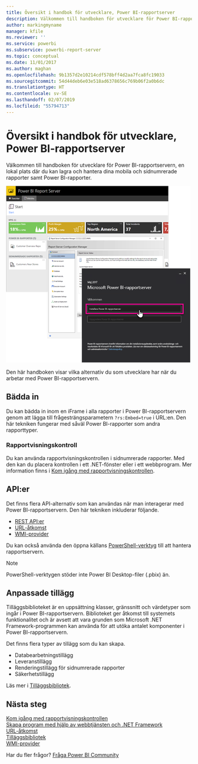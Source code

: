 ```yaml
---
title: Översikt i handbok för utvecklare, Power BI-rapportserver
description: Välkommen till handboken för utvecklare för Power BI-rapportservern, en lokal plats där du kan lagra och hantera dina mobila och sidnumrerade rapporter samt Power BI-rapporter.
author: markingmyname
manager: kfile
ms.reviewer: ''
ms.service: powerbi
ms.subservice: powerbi-report-server
ms.topic: conceptual
ms.date: 11/01/2017
ms.author: maghan
ms.openlocfilehash: 9b1357d2e10214cdf578bff4d2aa7fca8fc19033
ms.sourcegitcommit: 54d44deb6e03e518ad6378656c769b06f2a0b6dc
ms.translationtype: HT
ms.contentlocale: sv-SE
ms.lasthandoff: 02/07/2019
ms.locfileid: "55794713"
---
```

# <a name="developer-handbook-overview-power-bi-report-server"></a>Översikt i handbok för utvecklare, Power BI-rapportserver
Välkommen till handboken för utvecklare för Power BI-rapportservern, en lokal plats där du kan lagra och hantera dina mobila och sidnumrerade rapporter samt Power BI-rapporter.

![](media/developer-handbook-overview/admin-handbook.png)

Den här handboken visar vilka alternativ du som utvecklare har när du arbetar med Power BI-rapportservern.

## <a name="embedding"></a>Bädda in
Du kan bädda in inom en iFrame i alla rapporter i Power BI-rapportservern genom att lägga till frågesträngsparametern `?rs:Embed=true` i URL:en. Den här tekniken fungerar med såväl Power BI-rapporter som andra rapporttyper.

### <a name="report-viewer-control"></a>Rapportvisningskontroll
Du kan använda rapportvisningskontrollen i sidnumrerade rapporter. Med den kan du placera kontrollen i ett .NET-fönster eller i ett webbprogram. Mer information finns i [Kom igång med rapportvisningskontrollen](https://docs.microsoft.com/sql/reporting-services/application-integration/integrating-reporting-services-using-reportviewer-controls-get-started).

## <a name="apis"></a>API:er
Det finns flera API-alternativ som kan användas när man interagerar med Power BI-rapportservern. Den här tekniken inkluderar följande.

* [REST API:er](rest-api.md)
* [URL-åtkomst](https://docs.microsoft.com/sql/reporting-services/url-access-ssrs)
* [WMI-provider](https://docs.microsoft.com/sql/reporting-services/wmi-provider-library-reference/reporting-services-wmi-provider-library-reference-ssrs)

Du kan också använda den öppna källans [PowerShell-verktyg](https://github.com/Microsoft/ReportingServicesTools) till att hantera rapportservern.

> [!NOTE]
> PowerShell-verktygen stöder inte Power BI Desktop-filer (.pbix) än.
> 
> 

## <a name="custom-extensions"></a>Anpassade tillägg
Tilläggsbiblioteket är en uppsättning klasser, gränssnitt och värdetyper som ingår i Power BI-rapportservern. Biblioteket ger åtkomst till systemets funktionalitet och är avsett att vara grunden som Microsoft .NET Framework-programmen kan använda för att utöka antalet komponenter i Power BI-rapportservern.

Det finns flera typer av tillägg som du kan skapa.

* Databearbetningstillägg
* Leveranstillägg
* Renderingstillägg för sidnumrerade rapporter
* Säkerhetstillägg

Läs mer i [Tilläggsbibliotek](https://docs.microsoft.com/sql/reporting-services/extensions/reporting-services-extension-library).

## <a name="next-steps"></a>Nästa steg
[Kom igång med rapportvisningskontrollen](https://docs.microsoft.com/sql/reporting-services/application-integration/integrating-reporting-services-using-reportviewer-controls-get-started)  
[Skapa program med hjälp av webbtjänsten och .NET Framework](https://docs.microsoft.com/sql/reporting-services/report-server-web-service/net-framework/building-applications-using-the-web-service-and-the-net-framework)  
[URL-åtkomst](https://docs.microsoft.com/sql/reporting-services/url-access-ssrs)  
[Tilläggsbibliotek](https://docs.microsoft.com/sql/reporting-services/extensions/reporting-services-extension-library)  
[WMI-provider](https://docs.microsoft.com/sql/reporting-services/wmi-provider-library-reference/reporting-services-wmi-provider-library-reference-ssrs)

Har du fler frågor? [Fråga Power BI Community](https://community.powerbi.com/)


